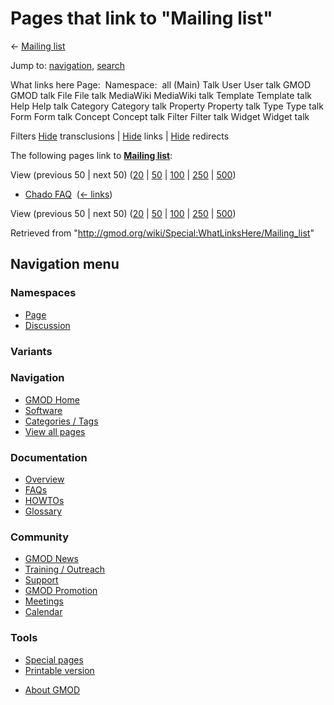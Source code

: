 <div id="mw-page-base" class="noprint">

</div>

<div id="mw-head-base" class="noprint">

</div>

<div id="content" class="mw-body" role="main">

<span id="top"></span>

<div id="mw-js-message" style="display:none;">

</div>



# <span dir="auto">Pages that link to "Mailing list"</span>

<div id="bodyContent">

<div id="contentSub">

← <a href="/mediawiki/index.php?title=Mailing_list&amp;redirect=no"
class="mw-redirect" title="Mailing list">Mailing list</a>

</div>

<div id="jump-to-nav" class="mw-jump">

Jump to: [navigation](#mw-navigation), [search](#p-search)

</div>

<div id="mw-content-text">

What links here Page:  Namespace:  all (Main) Talk User User talk GMOD
GMOD talk File File talk MediaWiki MediaWiki talk Template Template talk
Help Help talk Category Category talk Property Property talk Type Type
talk Form Form talk Concept Concept talk Filter Filter talk Widget
Widget talk

Filters
[Hide](/mediawiki/index.php?title=Special:WhatLinksHere/Mailing_list&hidetrans=1 "Special:WhatLinksHere/Mailing list")
transclusions \|
[Hide](/mediawiki/index.php?title=Special:WhatLinksHere/Mailing_list&hidelinks=1 "Special:WhatLinksHere/Mailing list")
links \|
[Hide](/mediawiki/index.php?title=Special:WhatLinksHere/Mailing_list&hideredirs=1 "Special:WhatLinksHere/Mailing list")
redirects

The following pages link to
**<a href="/wiki/Mailing_list" class="mw-redirect"
title="Mailing list">Mailing list</a>**:

View (previous 50 \| next 50)
([20](/mediawiki/index.php?title=Special:WhatLinksHere/Mailing_list&limit=20 "Special:WhatLinksHere/Mailing list")
\|
[50](/mediawiki/index.php?title=Special:WhatLinksHere/Mailing_list&limit=50 "Special:WhatLinksHere/Mailing list")
\|
[100](/mediawiki/index.php?title=Special:WhatLinksHere/Mailing_list&limit=100 "Special:WhatLinksHere/Mailing list")
\|
[250](/mediawiki/index.php?title=Special:WhatLinksHere/Mailing_list&limit=250 "Special:WhatLinksHere/Mailing list")
\|
[500](/mediawiki/index.php?title=Special:WhatLinksHere/Mailing_list&limit=500 "Special:WhatLinksHere/Mailing list"))

- [Chado FAQ](/wiki/Chado_FAQ "Chado FAQ") ‎
  <span class="mw-whatlinkshere-tools">([←
  links](/mediawiki/index.php?title=Special:WhatLinksHere&target=Chado+FAQ "Special:WhatLinksHere"))</span>

View (previous 50 \| next 50)
([20](/mediawiki/index.php?title=Special:WhatLinksHere/Mailing_list&limit=20 "Special:WhatLinksHere/Mailing list")
\|
[50](/mediawiki/index.php?title=Special:WhatLinksHere/Mailing_list&limit=50 "Special:WhatLinksHere/Mailing list")
\|
[100](/mediawiki/index.php?title=Special:WhatLinksHere/Mailing_list&limit=100 "Special:WhatLinksHere/Mailing list")
\|
[250](/mediawiki/index.php?title=Special:WhatLinksHere/Mailing_list&limit=250 "Special:WhatLinksHere/Mailing list")
\|
[500](/mediawiki/index.php?title=Special:WhatLinksHere/Mailing_list&limit=500 "Special:WhatLinksHere/Mailing list"))

</div>

<div class="printfooter">

Retrieved from
"<http://gmod.org/wiki/Special:WhatLinksHere/Mailing_list>"

</div>

<div id="catlinks" class="catlinks catlinks-allhidden">

</div>

<div class="visualClear">

</div>

</div>

</div>

<div id="mw-navigation">

## Navigation menu

<div id="mw-head">



<div id="left-navigation">

<div id="p-namespaces" class="vectorTabs" role="navigation"
aria-labelledby="p-namespaces-label">

### Namespaces

- <span id="ca-nstab-main"><a href="/wiki/Mailing_list" accesskey="c"
  title="View the content page [c]">Page</a></span>
- <span id="ca-talk"><a
  href="/mediawiki/index.php?title=Talk:Mailing_list&amp;action=edit&amp;redlink=1"
  accesskey="t"
  title="Discussion about the content page [t]">Discussion</a></span>

</div>

<div id="p-variants" class="vectorMenu emptyPortlet" role="navigation"
aria-labelledby="p-variants-label">

### 

### Variants[](#)

<div class="menu">

</div>

</div>

</div>





</div>

</div>

</div>

<div id="mw-panel">

<div id="p-logo" role="banner">

<a href="/wiki/Main_Page"
style="background-image: url(http://gmod.org/images/GMOD-cogs.png);"
title="Visit the main page"></a>

</div>

<div id="p-Navigation" class="portal" role="navigation"
aria-labelledby="p-Navigation-label">

### Navigation

<div class="body">

- <span id="n-GMOD-Home">[GMOD Home](/wiki/Main_Page)</span>
- <span id="n-Software">[Software](/wiki/GMOD_Components)</span>
- <span id="n-Categories-.2F-Tags">[Categories /
  Tags](/wiki/Categories)</span>
- <span id="n-View-all-pages">[View all
  pages](/wiki/Special:AllPages)</span>

</div>

</div>

<div id="p-Documentation" class="portal" role="navigation"
aria-labelledby="p-Documentation-label">

### Documentation

<div class="body">

- <span id="n-Overview">[Overview](/wiki/Overview)</span>
- <span id="n-FAQs">[FAQs](/wiki/Category:FAQ)</span>
- <span id="n-HOWTOs">[HOWTOs](/wiki/Category:HOWTO)</span>
- <span id="n-Glossary">[Glossary](/wiki/Glossary)</span>

</div>

</div>

<div id="p-Community" class="portal" role="navigation"
aria-labelledby="p-Community-label">

### Community

<div class="body">

- <span id="n-GMOD-News">[GMOD News](/wiki/GMOD_News)</span>
- <span id="n-Training-.2F-Outreach">[Training /
  Outreach](/wiki/Training_and_Outreach)</span>
- <span id="n-Support">[Support](/wiki/Support)</span>
- <span id="n-GMOD-Promotion">[GMOD
  Promotion](/wiki/GMOD_Promotion)</span>
- <span id="n-Meetings">[Meetings](/wiki/Meetings)</span>
- <span id="n-Calendar">[Calendar](/wiki/Calendar)</span>

</div>

</div>

<div id="p-tb" class="portal" role="navigation"
aria-labelledby="p-tb-label">

### Tools

<div class="body">

- <span id="t-specialpages"><a href="/wiki/Special:SpecialPages" accesskey="q"
  title="A list of all special pages [q]">Special pages</a></span>
- <span id="t-print"><a
  href="/mediawiki/index.php?title=Special:WhatLinksHere/Mailing_list&amp;printable=yes"
  rel="alternate" accesskey="p"
  title="Printable version of this page [p]">Printable version</a></span>

</div>

</div>

</div>

</div>

<div id="footer" role="contentinfo">

- <span id="footer-places-about">[About
  GMOD](/wiki/GMOD:About "GMOD:About")</span>

<!-- -->






</div>
